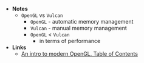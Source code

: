 - **Notes**
	- `OpenGL` vs `Vulcan`
		- `OpenGL` - automatic memory management
		- `Vulcan` - manual memory management
		- `OpenGL` < `Vulcan`
			- in terms of performance
- **Links**
	- [An intro to modern OpenGL. Table of Contents](https://duriansoftware.com/joe/an-intro-to-modern-opengl.-table-of-contents)
